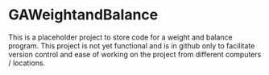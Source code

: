 # GAWeightandBalance

This is a placeholder project to store code for a weight and balance program. 
This project is not yet functional and is in github only to facilitate version control 
and ease of working on the project from different computers / locations.
